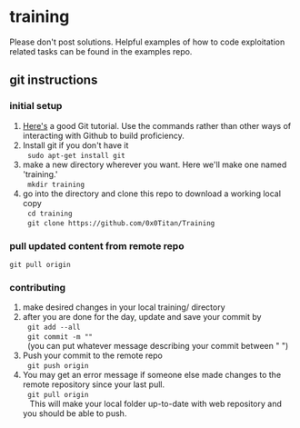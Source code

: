 <h1>training</h1>
Please don't post solutions. Helpful examples of how to code exploitation related tasks can be found in the examples repo.
<h2>git instructions</h2>

<h3>initial setup</h3>
<ol>
    <li><a href="http://rogerdudler.github.io/git-guide/">Here's</a> a good Git tutorial. Use the commands rather than other ways of interacting with Github to build proficiency.</li> 
    <li>Install git if you don't have it</br>
        &nbsp&nbsp<code>sudo apt-get install git</code>
    </li>
    <li>make a new directory wherever you want. Here we'll make one named 'training.'</br>
        &nbsp&nbsp<code>mkdir training</code>
    </li>
    <li>go into the directory and clone this repo to download a working local copy</li>
        &nbsp&nbsp<code>cd training</code></br>
        &nbsp&nbsp<code>git clone https://github.com/0x0Titan/Training</code>
    </li>
</ol>
<h3>pull updated content from remote repo</h3>
<code>git pull origin</code>
<h3>contributing</h3>
<ol>
    <li>
        make desired changes in your local training/ directory
    </li>
    <li>
        after you are done for the day, update and save your commit by</br>
        &nbsp&nbsp<code>git add --all</code></br>
        &nbsp&nbsp<code>git commit -m "<your commit message>"</code></br>
        &nbsp&nbsp(you can put whatever message describing your commit between "&nbsp")
    </li>
    <li>
        Push your commit to the remote repo</br>
        &nbsp&nbsp<code>git push origin</code></br>
    </li>
    <li>
        You may get an error message if someone else made changes to the remote repository since your last pull.</br>
        &nbsp&nbsp<code>git pull origin</code></br>&nbsp&nbsp
        This will make your local folder up-to-date with web repository and you should be able to push.
    </li>
</ol>
